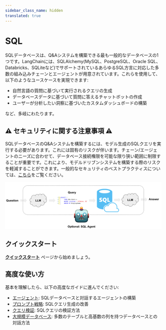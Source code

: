```yaml
---
sidebar_class_name: hidden
translated: true
---
```


# SQL

SQLデータベースは、Q&Aシステムを構築できる最も一般的なデータベースの1つです。LangChainには、SQLAlchemy(MySQL、PostgreSQL、Oracle SQL、Databricks、SQLiteなど)でサポートされているあらゆるSQL方言に対応した多数の組み込みチェーンとエージェントが用意されています。これらを使用して、以下のようなユースケースを実現できます:

* 自然言語の質問に基づいて実行されるクエリの生成
* データベースデータに基づいて質問に答えるチャットボットの作成
* ユーザーが分析したい洞察に基づいたカスタムダッシュボードの構築

など、多岐にわたります。

## ⚠️ セキュリティに関する注意事項 ⚠️

SQLデータベースのQ&Aシステムを構築するには、モデル生成のSQLクエリを実行する必要があります。これには固有のリスクが伴います。チェーン/エージェントのニーズに合わせて、データベース接続権限を可能な限り狭い範囲に制限することが重要です。これにより、モデルドリブンシステムを構築する際のリスクを軽減することができます。一般的なセキュリティのベストプラクティスについては、[こちら](/docs/security)をご覧ください。

![sql_usecase.png](../../../../../../static/img/sql_usecase.png)

## クイックスタート

**[クイックスタート](/docs/use_cases/sql/quickstart)** ページから始めましょう。

## 高度な使い方

基本を理解したら、以下の高度なガイドに進んでください:

* [エージェント](/docs/use_cases/sql/agents): SQLデータベースと対話するエージェントの構築
* [プロンプト戦略](/docs/use_cases/sql/prompting): SQLクエリ生成の改善
* [クエリ検証](/docs/use_cases/sql/query_checking): SQLクエリの検証方法
* [大規模データベース](/docs/use_cases/sql/large_db): 多数のテーブルと高基数の列を持つデータベースとの対話方法
